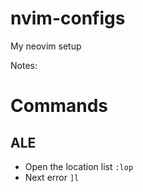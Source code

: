 # nvim-configs
My neovim setup


Notes:

# Commands
## ALE

* Open the location list `:lop`
* Next error `]l`
